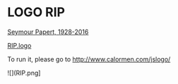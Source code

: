 # LOGO RIP

[Seymour Papert, 1928-2016](http://www.media.mit.edu/people/in-memory/papert)

[RIP.logo](RIP.logo)

To run it, please go to http://www.calormen.com/jslogo/

![](RIP.png]
